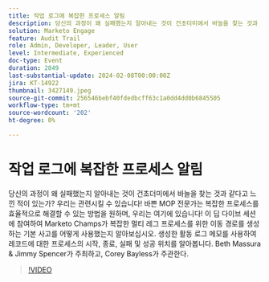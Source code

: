 ```yaml
---
title: 작업 로그에 복잡한 프로세스 알림
description: 당신의 과정이 왜 실패했는지 알아내는 것이 건초더미에서 바늘을 찾는 것과 같다고 느낀 적이 있는가? 우리는 관련시킬 수 있습니다! 바쁜 MOP 전문가는 복잡한 프로세스를 효율적으로 해결할 수 있는 방법을 원하며, 우리는 여기에 있습니다! 이 딥 다이브 세션에 참여하여 Marketo Champs가 복잡한 멀티 레그 프로세스를 위한 이동 경로를 생성하는 기본 사고를 어떻게 사용했는지 알아보십시오. 생성한 활동 로그 메모를 사용하여 레코드에 대한 프로세스의 시작, 종료, 실패 및 성공 위치를 알아봅니다. Beth Massura & Jimmy Spencer가 주최하고, Corey Bayless가 주관한다.
solution: Marketo Engage
feature: Audit Trail
role: Admin, Developer, Leader, User
level: Intermediate, Experienced
doc-type: Event
duration: 2849
last-substantial-update: 2024-02-08T00:00:00Z
jira: KT-14922
thumbnail: 3427149.jpeg
source-git-commit: 256546bebf40fdedbcff63c1a0dd4dd0b6845505
workflow-type: tm+mt
source-wordcount: '202'
ht-degree: 0%

---
```



# 작업 로그에 복잡한 프로세스 알림

당신의 과정이 왜 실패했는지 알아내는 것이 건초더미에서 바늘을 찾는 것과 같다고 느낀 적이 있는가? 우리는 관련시킬 수 있습니다! 바쁜 MOP 전문가는 복잡한 프로세스를 효율적으로 해결할 수 있는 방법을 원하며, 우리는 여기에 있습니다! 이 딥 다이브 세션에 참여하여 Marketo Champs가 복잡한 멀티 레그 프로세스를 위한 이동 경로를 생성하는 기본 사고를 어떻게 사용했는지 알아보십시오. 생성한 활동 로그 메모를 사용하여 레코드에 대한 프로세스의 시작, 종료, 실패 및 성공 위치를 알아봅니다. Beth Massura &amp; Jimmy Spencer가 주최하고, Corey Bayless가 주관한다.

>[!VIDEO](https://video.tv.adobe.com/v/3427149/?learn=on)
